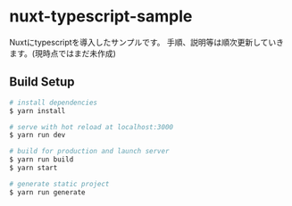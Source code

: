 # nuxt-typescript-sample

Nuxtにtypescriptを導入したサンプルです。
手順、説明等は順次更新していきます。(現時点ではまだ未作成)

## Build Setup

``` bash
# install dependencies
$ yarn install

# serve with hot reload at localhost:3000
$ yarn run dev

# build for production and launch server
$ yarn run build
$ yarn start

# generate static project
$ yarn run generate
```